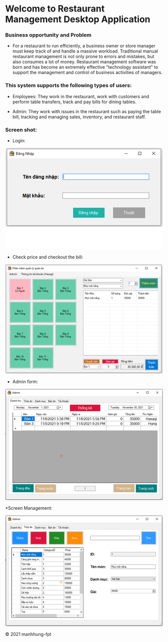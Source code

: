 # Welcome to Restaurant Management Desktop Application

### Business opportunity and Problem

* For a restaurant to run efficiently, a business owner or store manager must keep track of and handle a massive workload. Traditional manual restaurant management is not only prone to errors and mistakes, but also consumes a lot of money. Restaurant management software was born and has become an extremely effective "technology assistant" to support the management and control of business activities of managers.

### This system supports the following types of users:

* Employees: They work in the restaurant, work with customers and perform table transfers, track and pay bills for dining tables.

* Admin: They work with issues in the restaurant such as paying the table bill, tracking and managing sales, inventory, and restaurant staff.

### Screen shot:
* Login:

![Login]( https://github.com/manhhung-fpt/Restaurant-Management_PRN-Project_SE1504_Group4/blob/main/images/Untitled.png)

* Check price and checkout the bill:

![Bill]( https://github.com/manhhung-fpt/Restaurant-Management_PRN-Project_SE1504_Group4/blob/main/images/Untitled1.png)

* Admin form:

![Admin]( https://github.com/manhhung-fpt/Restaurant-Management_PRN-Project_SE1504_Group4/blob/main/images/Untitled3.png)

*Screen Management:

![Management]( https://github.com/manhhung-fpt/Restaurant-Management_PRN-Project_SE1504_Group4/blob/main/images/Untitled4.png)


© 2021 manhhung-fpt
